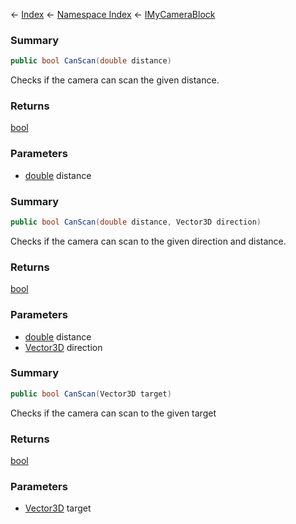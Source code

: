 ← [Index](Api-Index) ← [Namespace Index](Namespace-Index) ← [IMyCameraBlock](Sandbox.ModAPI.Ingame.IMyCameraBlock)

### Summary

```csharp
public bool CanScan(double distance)
```

Checks if the camera can scan the given distance.

### Returns

[bool](https://docs.microsoft.com/en-us/dotnet/api/system.boolean?view=netframework-4.6)



### Parameters

* [double](https://docs.microsoft.com/en-us/dotnet/api/system.double?view=netframework-4.6) distance
### Summary

```csharp
public bool CanScan(double distance, Vector3D direction)
```

Checks if the camera can scan to the given direction and distance.

### Returns

[bool](https://docs.microsoft.com/en-us/dotnet/api/system.boolean?view=netframework-4.6)



### Parameters

* [double](https://docs.microsoft.com/en-us/dotnet/api/system.double?view=netframework-4.6) distance
* [Vector3D](VRageMath.Vector3D) direction
### Summary

```csharp
public bool CanScan(Vector3D target)
```

Checks if the camera can scan to the given target

### Returns

[bool](https://docs.microsoft.com/en-us/dotnet/api/system.boolean?view=netframework-4.6)



### Parameters

* [Vector3D](VRageMath.Vector3D) target

